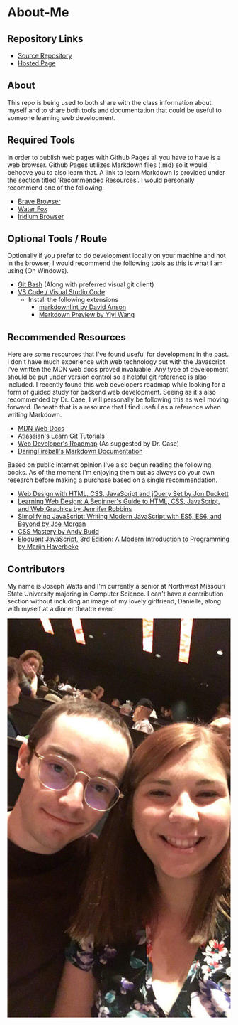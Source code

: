# About-Me

## Repository Links

- [Source Repository](https://github.com/JosephCW/about-me)
- [Hosted Page](http://josephwatts.me/about-me/)

## About

This repo is being used to both share with the class information about myself and to share both tools and documentation that could be useful to someone learning web development.

## Required Tools

In order to publish web pages with Github Pages all you have to have is a web browser. Github Pages utilizes Markdown files (.md) so it would behoove you to also learn that. A link to learn Markdown is provided under the section titled 'Recommended Resources'. I would personally recommend one of the following:

- [Brave Browser](https://brave.com/)
- [Water Fox](https://www.waterfox.net/)
- [Iridium Browser](https://iridiumbrowser.de)

## Optional Tools / Route

Optionally if you prefer to do development locally on your machine and not in the browser, I would recommend the following tools as this is what I am using (On Windows).

- [Git Bash](https://gitforwindows.org/) (Along with preferred visual git client)
- [VS Code / Visual Studio Code](https://code.visualstudio.com/)
  - Install the following extensions
    - [markdownlint by David Anson](https://github.com/DavidAnson/vscode-markdownlint)
    - [Markdown Preview by Yiyi Wang](https://github.com/shd101wyy/vscode-markdown-preview-enhanced)

## Recommended Resources

Here are some resources that I've found useful for development in the past. I don't have much experience with web technology but with the Javascript I've written the MDN web docs proved invaluable. Any type of development should be put under version control so a helpful git reference is also included. I recently found this web developers roadmap while looking for a form of guided study for backend web development. Seeing as it's also recommended by Dr. Case, I will personally be following this as well moving forward. Beneath that is a resource that I find useful as a reference when writing Markdown.

- [MDN Web Docs](https://developer.mozilla.org/en-US/docs/Learn)
- [Atlassian's Learn Git Tutorials](https://www.atlassian.com/git/tutorials/learn-git-with-bitbucket-cloud)
- [Web Developer's Roadmap](https://github.com/kamranahmedse/developer-roadmap) (As suggested by Dr. Case)
- [DaringFireball's Markdown Documentation](https://daringfireball.net/projects/markdown/syntax)

Based on public internet opinion I've also begun reading the following books. As of the moment I'm enjoying them but as always do your own research before making a purchase based on a single recommendation.

- [Web Design with HTML, CSS, JavaScript and jQuery Set by Jon Duckett](https://www.amazon.com/Web-Design-HTML-JavaScript-jQuery/dp/1118907442)
- [Learning Web Design: A Beginner's Guide to HTML, CSS, JavaScript, and Web Graphics by Jennifer Robbins](https://www.amazon.com/gp/product/1449319270/ref=ppx_yo_dt_b_asin_title_o04_s01?ie=UTF8&psc=1)
- [Simplifying JavaScript: Writing Modern JavaScript with ES5, ES6, and Beyond by Joe Morgan](https://www.amazon.com/gp/product/1680502883/ref=ppx_yo_dt_b_asin_title_o04_s00?ie=UTF8&psc=1)
- [CSS Mastery by Andy Budd](https://www.amazon.com/gp/product/1430258632/ref=ppx_yo_dt_b_asin_title_o03_s00?ie=UTF8&psc=1)
- [Eloquent JavaScript, 3rd Edition: A Modern Introduction to Programming by Marijn Haverbeke](https://www.amazon.com/gp/product/1593279507/ref=ppx_yo_dt_b_asin_title_o02_s00?ie=UTF8&psc=1)

## Contributors

My name is Joseph Watts and I'm currently a senior at Northwest Missouri State University majoring in Computer Science.
I can't have a contribution section without including an image of my lovely girlfriend, Danielle, along with myself at a dinner theatre event.

![!dinner theater picture!](resources/images/dinnerTheaterPhoto.jpg)
